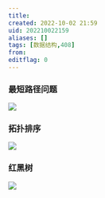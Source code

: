 ```yaml
---
title: 
created: 2022-10-02 21:59
uid: 202210022159
aliases: []
tags: [数据结构,408]
from: 
editflag: 0
---
```


### 最短路径问题

![](https://growlr-center-blog-image.oss-cn-beijing.aliyuncs.com/image/20221002220009.png)

### 拓扑排序
![](https://growlr-center-blog-image.oss-cn-beijing.aliyuncs.com/image/20221002224508.png)

### 红黑树

![](https://growlr-center-blog-image.oss-cn-beijing.aliyuncs.com/image/20221004204000.png)

